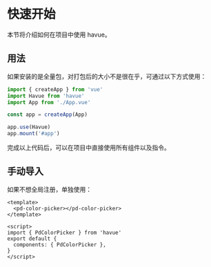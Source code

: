 # 快速开始

本节将介绍如何在项目中使用 havue。

## 用法

如果安装的是全量包，对打包后的大小不是很在乎，可通过以下方式使用：

```ts
import { createApp } from 'vue'
import Havue from 'havue'
import App from './App.vue'

const app = createApp(App)

app.use(Havue)
app.mount('#app')
```

完成以上代码后，可以在项目中直接使用所有组件以及指令。

## 手动导入

如果不想全局注册，单独使用：

```vue
<template>
  <pd-color-picker></pd-color-picker>
</template>

<script>
import { PdColorPicker } from 'havue'
export default {
  components: { PdColorPicker },
}
</script>
```
